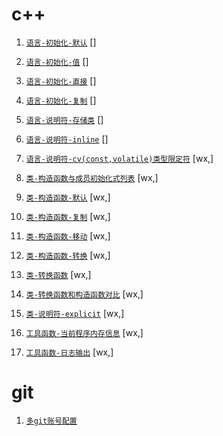 # c++

1. [`语言-初始化-默认`](./cpp/语言-初始化-默认.md) []
1. [`语言-初始化-值`](./cpp/语言-初始化-值.md) []
1. [`语言-初始化-直接`](./cpp/语言-初始化-直接.md) []
1. [`语言-初始化-复制`](./cpp/语言-初始化-复制.md) []
1. [`语言-说明符-存储类`](./cpp/语言-说明符-存储类.md) []
1. [`语言-说明符-inline`](./cpp/语言-说明符-inline.md) []
1. [`语言-说明符-cv(const,volatile)类型限定符`](<./cpp/语言-说明符-cv(const,volatile)类型限定符.md>) [wx,]

1. [`类-构造函数与成员初始化式列表`](./cpp/类-构造函数与成员初始化式列表.md) [wx,]
1. [`类-构造函数-默认`](./cpp/类-构造函数-默认.md) [wx,]
1. [`类-构造函数-复制`](./cpp/类-构造函数-复制.md) [wx,]
1. [`类-构造函数-移动`](./cpp/类-构造函数-移动.md) [wx,]
1. [`类-构造函数-转换`](./cpp/类-构造函数-转换.md) [wx,]
1. [`类-转换函数`](./cpp/类-转换函数.md) [wx,]
1. [`类-转换函数和构造函数对比`](./cpp/类-转换函数和构造函数对比.md) [wx,]

1. [`类-说明符-explicit`](./cpp/类-说明符-explicit.md) [wx,]

1. [`工具函数-当前程序内存信息`](./cpp/工具函数-当前程序内存信息.md) [wx,]
1. [`工具函数-日志输出`](./cpp/工具函数-日志输出.md) [wx,]

# git

1. [`多git账号配置`](./git/多git账号配置.md)
